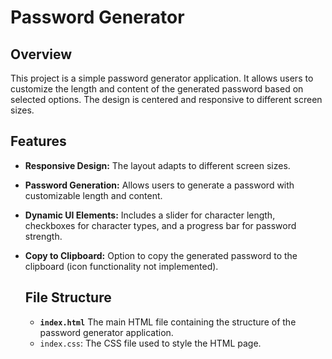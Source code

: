 # Password Generator

## Overview

This project is a simple password generator application. It allows users to customize the length and content of the generated password based on selected options. The design is centered and responsive to different screen sizes.

## Features

- **Responsive Design:** The layout adapts to different screen sizes.
- **Password Generation:** Allows users to generate a password with customizable length and content.
- **Dynamic UI Elements:** Includes a slider for character length, checkboxes for character types, and a progress bar for password strength.
- **Copy to Clipboard:** Option to copy the generated password to the clipboard (icon functionality not implemented).

   ## File Structure

    - **`index.html`** The main HTML file containing the structure of the password generator application.
    -  `index.css`: The CSS file used to style the HTML page. 
